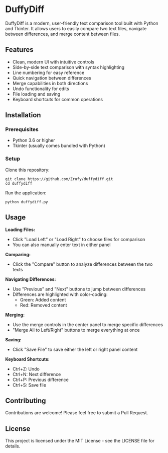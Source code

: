 # DuffyDiff

DuffyDiff is a modern, user-friendly text comparison tool built with Python and Tkinter. It allows users to easily compare two text files, navigate between differences, and merge content between files.

## Features
- Clean, modern UI with intuitive controls
- Side-by-side text comparison with syntax highlighting
- Line numbering for easy reference
- Quick navigation between differences
- Merge capabilities in both directions
- Undo functionality for edits
- File loading and saving
- Keyboard shortcuts for common operations

## Installation

### Prerequisites
- Python 3.6 or higher
- Tkinter (usually comes bundled with Python)

### Setup
Clone this repository:

```
git clone https://github.com/Zrufy/duffydiff.git
cd duffydiff
```

Run the application:

```
python duffydiff.py
```

## Usage

**Loading Files:**
- Click "Load Left" or "Load Right" to choose files for comparison
- You can also manually enter text in either panel

**Comparing:**
- Click the "Compare" button to analyze differences between the two texts

**Navigating Differences:**
- Use "Previous" and "Next" buttons to jump between differences
- Differences are highlighted with color-coding:
  - Green: Added content
  - Red: Removed content

**Merging:**
- Use the merge controls in the center panel to merge specific differences
- "Merge All to Left/Right" buttons to merge everything at once

**Saving:**
- Click "Save File" to save either the left or right panel content

**Keyboard Shortcuts:**
- Ctrl+Z: Undo
- Ctrl+N: Next difference
- Ctrl+P: Previous difference
- Ctrl+S: Save file

## Contributing
Contributions are welcome! Please feel free to submit a Pull Request.

## License
This project is licensed under the MIT License - see the LICENSE file for details.
